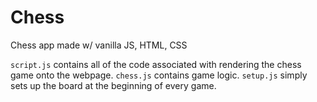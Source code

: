 # Chess
Chess app made w/ vanilla JS, HTML, CSS

`script.js` contains all of the code associated with rendering the chess game onto the webpage. 
`chess.js` contains game logic.
`setup.js` simply sets up the board at the beginning of every game.

